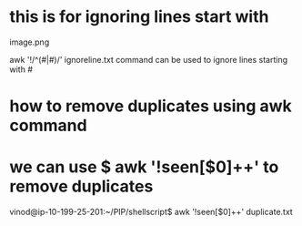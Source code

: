 # this is for ignoring lines start with #
image.png

awk '!/^(#|#)/' ignoreline.txt   command can be used to ignore lines starting with #



# how to remove duplicates using awk command
# we can use $ awk '!seen[$0]++' to remove duplicates
vinod@ip-10-199-25-201:~/PIP/shellscript$ awk '!seen[$0]++' duplicate.txt


